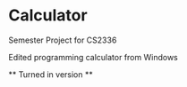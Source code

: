 # Calculator

Semester Project for CS2336

Edited programming calculator from Windows


** Turned in version **
